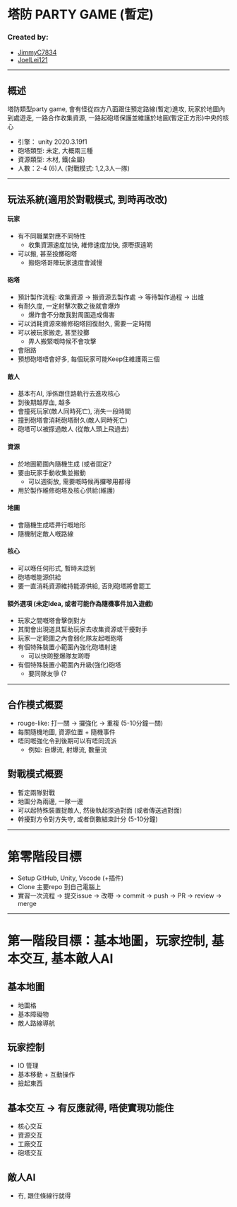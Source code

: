 # 塔防 PARTY GAME (暫定)
### Created by:
- [JimmyC7834](https://github.com/JimmyC7834)
- [JoelLei121](https://github.com/JoelLei121)
---
## 概述
塔防類型party game, 會有怪從四方八面跟住預定路線(暫定)進攻,
玩家於地圖內到處遊走, 一路合作收集資源, 一路起砲塔保護並維護於地圖(暫定正方形)中央的核心

- 引擎： unity 2020.3.19f1
- 砲塔類型: 未定, 大概兩三種
- 資源類型: 木材, 鐵(金屬)
- 人數：2-4 (6)人 (對戰模式: 1,2,3人一隊)
---

## 玩法系統(適用於對戰模式, 到時再改改)
#### 玩家
- 有不同職業對應不同特性
    - 收集資源速度加快, 維修速度加快, 揼嘢揼遠啲
- 可以搬, 甚至投擲砲塔
    - 搬砲塔哥陣玩家速度會減慢

#### 砲塔
- 預計製作流程: 收集資源 -> 搬資源去製作處 -> 等待製作過程 -> 出爐
- 有耐久度, 一定射擊次數之後就會爆炸
    - 爆炸會不分敵我對周圍造成傷害
- 可以消耗資源來維修砲塔回復耐久, 需要一定時間
- 可以被玩家搬走, 甚至投擲
    - 畀人搬緊嘅時候不會攻擊
- 會阻路
- 預想砲塔唔會好多, 每個玩家可能Keep住維護兩三個

#### 敵人
- 基本冇AI, 淨係跟住路軌行去進攻核心
- 到後期越厚血, 越多
- 會撞死玩家(敵人同時死亡), 消失一段時間
- 撞到砲塔會消耗砲塔耐久(敵人同時死亡)
- 砲塔可以被揼過敵人 (從敵人頭上飛過去)

#### 資源
- 於地圖範圍內隨機生成 (或者固定?
- 要由玩家手動收集並搬動
    - 可以週街放, 需要嘅時候再攞嚟用都得
- 用於製作維修砲塔及核心供給(維護)

#### 地圖
- 會隨機生成唔畀行嘅地形
- 隨機制定敵人嘅路線

#### 核心
- 可以喺任何形式, 暫時未諗到
- 砲塔嘅能源供給
- 要一直消耗資源維持能源供給, 否則砲塔將會罷工

#### 額外選項 (未定Idea, 或者可能作為隨機事件加入遊戲)
- 玩家之間嘅塔會擊倒對方
- 其間會出現道具幫助玩家去收集資源或干擾對手
- 玩家一定範圍之內會弱化隊友起嘅砲塔
- 有個特殊裝置小範圍內強化砲塔射速
    - 可以快啲整爆隊友啲嘢
- 有個特殊裝置小範圍內升級(強化)砲塔
    - 要同隊友爭 (?
---

## 合作模式概要
- rouge-like: 打一關 -> 攞強化 -> 重複 (5-10分鐘一關)
- 每關隨機地圖, 資源位置 + 隨機事件
- 唔同嘅強化令到後期可以有唔同流派
    - 例如: 自爆流, 射爆流, 數量流

## 對戰模式概要
- 暫定兩隊對戰
- 地圖分為兩邊, 一隊一邊
- 可以起特殊裝置捉敵人, 然後執起揼過對面 (或者傳送過對面)
- 幹擾對方令對方失守, 或者倒數結束計分 (5-10分鐘)
---

# 第零階段目標
- Setup GitHub, Unity, Vscode (+插件)
- Clone 主要repo 到自己電腦上
- 實習一次流程 -> 提交issue -> 改嘢 -> commit -> push -> PR -> review -> merge
---
# 第一階段目標：基本地圖，玩家控制, 基本交互, 基本敵人AI
## 基本地圖
- 地圖格
- 基本障礙物
- 敵人路線導航

## 玩家控制
- IO 管理
- 基本移動 + 互動操作
- 撿起東西

## 基本交互 -> 有反應就得, 唔使實現功能住
- 核心交互
- 資源交互
- 工廠交互
- 砲塔交互

## 敵人AI
- 冇, 跟住條線行就得